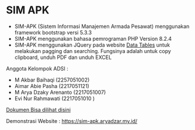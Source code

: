 # SIM APK

- SIM-APK (Sistem Informasi Manajemen Armada Pesawat) menggunakan framework bootstrap versi 5.3.3
- SIM-APK menggunakan bahasa pemrograman PHP Version 8.2.4
- SIM-APK menggunakan JQuery pada website [Data Tables](https://datatables.net "@embed") untuk melakukan pagging dan searching. Fungsinya adalah untuk copy clipboard, unduh PDF dan unduh EXCEL


Anggota Kelompok ADSI :

- M Akbar Baihaqi (2257051002)
- Aimar Abie Pasha (2217051121)
- M Arya Dzaky Arenanto (2217051007)
- Evi Nur Rahmawati (2217051010 )


[Dokumen Bisa dilihat disini](https://docs.google.com/document/d/e/2PACX-1vRt9XKbAJYqqi6ZH0gwSAvd-2aZTyJfpvsqKn-bsVjTlhBMMhrn_--uB9ayQjzQyvfoDRUzOZmc4BgG/pub?embedded=true "@embed")

Demonstrasi Website : https://sim-apk.aryadzar.my.id/